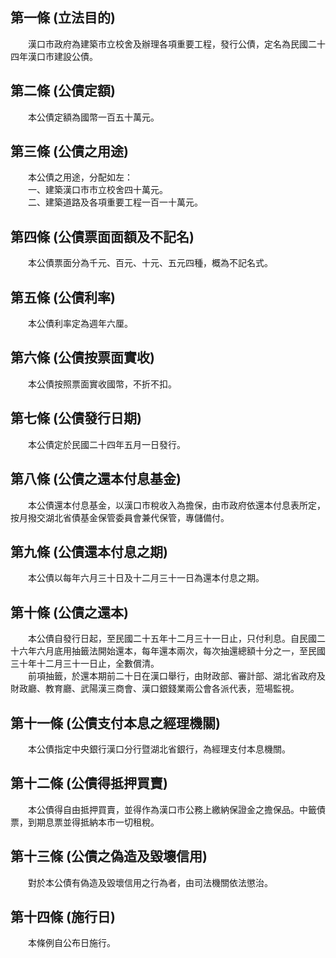 第一條 (立法目的)
-----------------
　　漢口市政府為建築市立校舍及辦理各項重要工程，發行公債，定名為民國二十四年漢口市建設公債。  


第二條 (公債定額)
-----------------
　　本公債定額為國幣一百五十萬元。  


第三條 (公債之用途)
-------------------
　　本公債之用途，分配如左：  
　　一、建築漢口市市立校舍四十萬元。  
　　二、建築道路及各項重要工程一百一十萬元。  


第四條 (公債票面面額及不記名)
-----------------------------
　　本公債票面分為千元、百元、十元、五元四種，概為不記名式。  


第五條 (公債利率)
-----------------
　　本公債利率定為週年六厘。  


第六條 (公債按票面實收)
-----------------------
　　本公債按照票面實收國幣，不折不扣。  


第七條 (公債發行日期)
---------------------
　　本公債定於民國二十四年五月一日發行。  


第八條 (公債之還本付息基金)
---------------------------
　　本公債還本付息基金，以漢口市稅收入為擔保，由市政府依還本付息表所定，按月撥交湖北省債基金保管委員會兼代保管，專儲備付。  


第九條 (公債還本付息之期)
-------------------------
　　本公債以每年六月三十日及十二月三十一日為還本付息之期。  


第十條 (公債之還本)
-------------------
　　本公債自發行日起，至民國二十五年十二月三十一日止，只付利息。自民國二十六年六月底用抽籤法開始還本，每年還本兩次，每次抽還總額十分之一，至民國三十年十二月三十一日止，全數償清。  
　　前項抽籤，於還本期前二十日在漢口舉行，由財政部、審計部、湖北省政府及財政廳、教育廳、武陽漢三商會、漢口銀錢業兩公會各派代表，蒞場監視。  


第十一條 (公債支付本息之經理機關)
---------------------------------
　　本公債指定中央銀行漢口分行暨湖北省銀行，為經理支付本息機關。  


第十二條 (公債得抵押買賣)
-------------------------
　　本公債得自由抵押買賣，並得作為漢口市公務上繳納保證金之擔保品。中籤債票，到期息票並得抵納本市一切租稅。  


第十三條 (公債之偽造及毀壞信用)
-------------------------------
　　對於本公債有偽造及毀壞信用之行為者，由司法機關依法懲治。  


第十四條 (施行日)
-----------------
　　本條例自公布日施行。